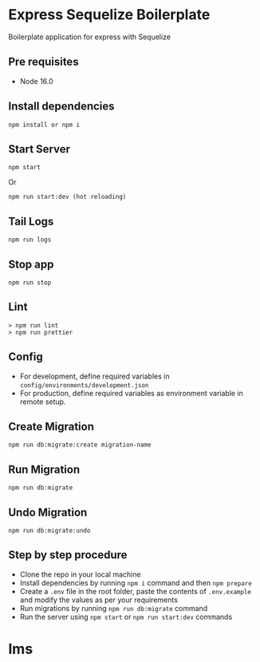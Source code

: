 # Express Sequelize Boilerplate

Boilerplate application for express with Sequelize

## Pre requisites

- Node 16.0

## Install dependencies

```
npm install or npm i
```

## Start Server

```
npm start
```

Or

```
npm run start:dev (hot reloading)
```

## Tail Logs

```
npm run logs
```

## Stop app

```
npm run stop
```

## Lint

```
> npm run lint
> npm run prettier
```

## Config

- For development, define required variables in `config/environments/development.json`
- For production, define required variables as environment variable in remote setup.

## Create Migration

```
npm run db:migrate:create migration-name
```

## Run Migration

```
npm run db:migrate
```

## Undo Migration

```
npm run db:migrate:undo
```

## Step by step procedure

- Clone the repo in your local machine
- Install dependencies by running `npm i` command and then `npm prepare`
- Create a `.env` file in the root folder, paste the contents of `.env.example` and modify the values as per your requirements
- Run migrations by running `npm run db:migrate` command
- Run the server using `npm start` or `npm run start:dev` commands

# lms
